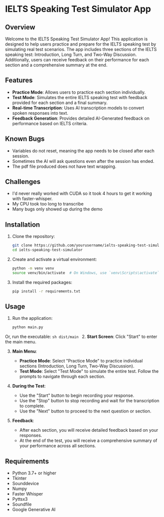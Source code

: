 # IELTS Speaking Test Simulator App

## Overview

Welcome to the IELTS Speaking Test Simulator App! This application is designed to help users practice and prepare for the IELTS speaking test by simulating real test scenarios. The app includes three sections of the IELTS speaking test: Introduction, Long Turn, and Two-Way Discussion. Additionally, users can receive feedback on their performance for each section and a comprehensive summary at the end.

## Features

- **Practice Mode**: Allows users to practice each section individually.
- **Test Mode**: Simulates the entire IELTS speaking test with feedback provided for each section and a final summary.
- **Real-time Transcription**: Uses AI transcription models to convert spoken responses into text.
- **Feedback Generation**: Provides detailed AI-Generated feedback on performance based on IELTS criteria.

## Known Bugs

- Variables do not reset, meaning the app needs to be closed after each session.
- Sometimes the AI will ask questions even after the session has ended.
- The pdf file produced does not have text wrapping.

## Challenges

- I'd never really worked with CUDA so it took 4 hours to get it working with faster-whisper.
- My CPU took too long to transcribe
- Many bugs only showed up during the demo

## Installation

1. Clone the repository:
    ```sh
    git clone https://github.com/yourusername/ielts-speaking-test-simulator.git
    cd ielts-speaking-test-simulator
    ```

2. Create and activate a virtual environment:
    ```sh
    python -m venv venv
    source venv/bin/activate  # On Windows, use `venv\Scripts\activate`
    ```

3. Install the required packages:
    ```sh
    pip install -r requirements.txt
    ```

## Usage

1. Run the application:
    ```sh
    python main.py
    ```
  Or, run the executable:
    ```sh
    dist/main
    ```
2. **Start Screen**: Click "Start" to enter the main menu.

3. **Main Menu**:
    - **Practice Mode**: Select "Practice Mode" to practice individual sections (Introduction, Long Turn, Two-Way Discussion).
    - **Test Mode**: Select "Test Mode" to simulate the entire test. Follow the prompts to navigate through each section.

4. **During the Test**:
    - Use the "Start" button to begin recording your response.
    - Use the "Stop" button to stop recording and wait for the transcription to complete.
    - Use the "Next" button to proceed to the next question or section.

5. **Feedback**:
    - After each section, you will receive detailed feedback based on your responses.
    - At the end of the test, you will receive a comprehensive summary of your performance across all sections.

## Requirements

- Python 3.7+ or higher
- Tkinter
- Sounddevice
- Numpy
- Faster Whisper
- Pyttsx3
- Soundfile
- Google Generative AI

